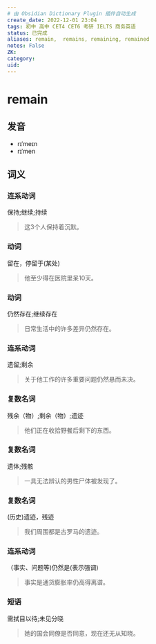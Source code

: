 ```yaml
---
# 由 Obsidian Dictionary Plugin 插件自动生成
create_date: 2022-12-01 23:04
tags: 初中 高中 CET4 CET6 考研 IELTS 商务英语
status: 已完成  
aliases: remain,  remains, remaining, remained
notes: False
ZK: 
category: 
uid: 
---
```


# remain

## 发音

- rɪˈmeɪn
- rɪˈmen

## 词义

### 连系动词

保持;继续;持续

> 这3个人保持着沉默。

### 动词

留在，停留于(某处)

> 他至少得在医院里呆10天。

### 动词

仍然存在;继续存在

> 日常生活中的许多差异仍然存在。

### 连系动词

遗留;剩余

> 关于他工作的许多重要问题仍然悬而未决。

### 复数名词

残余（物）;剩余（物）;遗迹

> 他们正在收拾野餐后剩下的东西。

### 复数名词

遗体;残骸

> 一具无法辨认的男性尸体被发现了。

### 复数名词

(历史)遗迹，残迹

> 我们周围都是古罗马的遗迹。

### 连系动词

（事实、问题等)仍然是(表示强调)

> 事实是通货膨胀率仍高得离谱。

### 短语

需拭目以待;未见分晓

> 她的国会同僚是否同意，现在还无从知晓。



